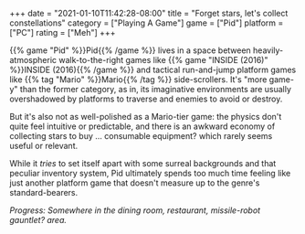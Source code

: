 +++
date = "2021-01-10T11:42:28-08:00"
title = "Forget stars, let's collect constellations"
category = ["Playing A Game"]
game = ["Pid"]
platform = ["PC"]
rating = ["Meh"]
+++

{{% game "Pid" %}}Pid{{% /game %}} lives in a space between heavily-atmospheric walk-to-the-right games like {{% game "INSIDE (2016)" %}}INSIDE (2016){{% /game %}} and tactical run-and-jump platform games like {{% tag "Mario" %}}Mario{{% /tag %}} side-scrollers.  It's "more game-y" than the former category, as in, its imaginative environments are usually overshadowed by platforms to traverse and enemies to avoid or destroy.

But it's also not as well-polished as a Mario-tier game: the physics don't quite feel intuitive or predictable, and there is an awkward economy of collecting stars to buy ... consumable equipment? which rarely seems useful or relevant.

While it <i>tries</i> to set itself apart with some surreal backgrounds and that peculiar inventory system, Pid ultimately spends too much time feeling like just another platform game that doesn't measure up to the genre's standard-bearers.

<i>Progress: Somewhere in the dining room, restaurant, missile-robot gauntlet? area.</i>
